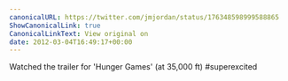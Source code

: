 ```yaml
---
canonicalURL: https://twitter.com/jmjordan/status/176348598999588865
ShowCanonicalLink: true
CanonicalLinkText: View original on
date: 2012-03-04T16:49:17+00:00
---
```

Watched the trailer for 'Hunger Games' (at 35,000 ft) #superexcited